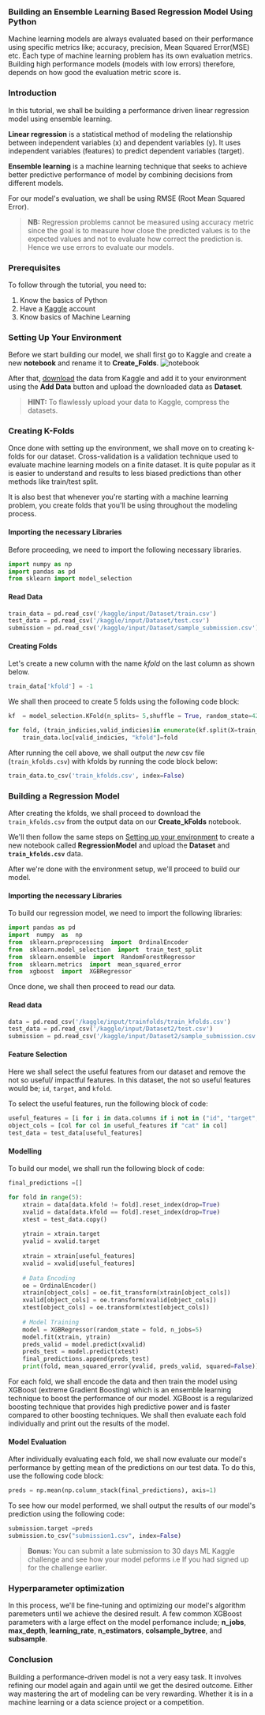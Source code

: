 ﻿


### Building an Ensemble Learning Based Regression Model Using Python

Machine learning models are always evaluated based on their performance using specific metrics like; accuracy, precision, Mean Squared Error(MSE) etc. Each type of machine learning problem has its own evaluation metrics. 
Building high performance models (models with low errors) therefore, depends on how good the evaluation metric score is.

### Introduction 

In this tutorial, we shall be building a performance driven linear regression model using ensemble learning.

 **Linear regression** is a statistical method of modeling the relationship between independent variables (x) and dependent variables (y). It uses independent variables (features) to predict dependent variables (target).

**Ensemble learning** is a machine learning technique that seeks to achieve better predictive performance of model by combining decisions from different models.

For our model's evaluation, we shall be using RMSE (Root Mean Squared Error). 

> **NB:** Regression problems cannot be measured using accuracy metric since the goal is to measure how close the predicted values is to the expected values and not to evaluate how correct the prediction is. Hence we use errors to evaluate our models.

### Prerequisites

To follow through the tutorial, you need to:
1. Know the basics of Python
2. Have a [Kaggle](https://www.kaggle.com/) account
3. Know basics of Machine Learning

### Setting Up Your Environment

Before we start building our model, we shall first go to Kaggle and create a new **notebook** and rename it to **Create_Folds**.
![notebook](engineering-education/building-an-ensemble-learning-based-regression-model-using-python/notebook.jpg)
 
After that, [download](https://www.kaggle.com/c/30-days-of-ml/data) the data from Kaggle and add it to your environment using the **Add Data** button and upload the downloaded data as **Dataset**.

>**HINT:**  To flawlessly upload your data to Kaggle, compress the datasets.

### Creating K-Folds
Once done with setting up the environment, we shall move on to creating k-folds for our dataset.
Cross-validation is a validation technique used to evaluate machine learning models on a finite dataset.  It is quite popular as it is easier to understand and results to less biased predictions than other methods like train/test split.

It is also best that whenever you're starting with a machine learning problem, you create folds that you'll be using throughout the modeling process.

#### Importing the necessary Libraries

Before proceeding, we need to import the following necessary libraries.

```python
import numpy as np 
import pandas as pd 
from sklearn import model_selection
```
#### Read Data
```python
train_data = pd.read_csv('/kaggle/input/Dataset/train.csv')
test_data = pd.read_csv('/kaggle/input/Dataset/test.csv')
submission = pd.read_csv('/kaggle/input/Dataset/sample_submission.csv')
```
#### Creating Folds
Let's create a new column with the name *kfold* on the last column as shown below.
```python
train_data['kfold'] = -1
```
We shall then proceed to create 5 folds using the following code block:

```python
kf  = model_selection.KFold(n_splits= 5,shuffle = True, random_state=42)

for fold, (train_indicies,valid_indicies)in enumerate(kf.split(X=train_data)):
    train_data.loc[valid_indicies, "kfold"]=fold
```

After running the cell above, we shall output the *new* csv file (`train_kfolds.csv`) with kfolds by running the code block below:
```python
train_data.to_csv('train_kfolds.csv', index=False)
```
### Building a Regression Model

After creating the kfolds, we shall proceed to download the `train_kfolds.csv` from the output data on our **Create_kFolds** notebook. 

We'll then follow the same steps on [Setting up your environment](#setting-up-your-environment) to create a new notebook called **RegressionModel** and upload the **Dataset** and **`train_kfolds.csv`** data.

After we're done with the environment setup, we'll proceed to build our model.

####  Importing the necessary Libraries

To build our regression model, we need to import the following libraries:

```python
import pandas as pd
import  numpy  as  np
from  sklearn.preprocessing  import  OrdinalEncoder
from  sklearn.model_selection  import  train_test_split
from  sklearn.ensemble  import  RandomForestRegressor
from  sklearn.metrics  import  mean_squared_error
from  xgboost  import  XGBRegressor
```
Once done, we shall then proceed to read our data.

#### Read data

```python
data = pd.read_csv('/kaggle/input/trainfolds/train_kfolds.csv')
test_data = pd.read_csv('/kaggle/input/Dataset2/test.csv')
submission = pd.read_csv('/kaggle/input/Dataset2/sample_submission.csv')
```
#### Feature Selection

Here we shall select the useful features from our dataset and remove the not so useful/ impactful features. In this dataset, the not so useful features would be; `id`, `target`, and `kfold`.

To select the useful features, run the following block of code:
```python
useful_features = [i for i in data.columns if i not in ("id", "target","kfold")]
object_cols = [col for col in useful_features if "cat" in col]
test_data = test_data[useful_features]
```

#### Modelling

To build our model, we shall run the following block of code:
```python
final_predictions =[]

for fold in range(5):
    xtrain = data[data.kfold != fold].reset_index(drop=True)
    xvalid = data[data.kfold == fold].reset_index(drop=True)
    xtest = test_data.copy()
    
    ytrain = xtrain.target
    yvalid = xvalid.target
    
    xtrain = xtrain[useful_features]
    xvalid = xvalid[useful_features]
    
    # Data Encoding 
    oe = OrdinalEncoder()
    xtrain[object_cols] = oe.fit_transform(xtrain[object_cols])
    xvalid[object_cols] = oe.transform(xvalid[object_cols])
    xtest[object_cols] = oe.transform(xtest[object_cols])
    
    # Model Training
    model = XGBRegressor(random_state = fold, n_jobs=5)
    model.fit(xtrain, ytrain)
    preds_valid = model.predict(xvalid)
    preds_test = model.predict(xtest)
    final_predictions.append(preds_test)
    print(fold, mean_squared_error(yvalid, preds_valid, squared=False))
```
For each fold, we shall encode the data and then train the model using XGBoost (extreme Gradient Boosting) which is an ensemble learning technique to boost the performance of our model.
XGBoost is a regularized boosting technique that provides high predictive power and is faster compared to other boosting techniques.
We shall then evaluate each fold individually and print out the results of the model.
 
 #### Model Evaluation
  
 After individually evaluating each fold, we shall now evaluate our model's performance by getting mean of the predictions on our test data. To do this, use the following code block:
 
```python
preds = np.mean(np.column_stack(final_predictions), axis=1)
```
To see how our model performed, we shall output the results of our model's prediction using the following code:
```python
submission.target =preds
submission.to_csv("submission1.csv", index=False)
``` 
>**Bonus:** You can submit a late submission to 30 days ML Kaggle challenge and see how your model peforms i.e If you had signed up for the challenge earlier.

### Hyperparameter optimization

In this process, we'll be fine-tuning and optimizing our model's algorithm paremeters until we achieve the desired result.
A few common XGBoost parameters with a large effect on the model perfomance include; **n_jobs**, **max_depth**, **learning_rate**, **n_estimators**, **colsample_bytree**, and **subsample**.
 
### Conclusion

Building a performance-driven model is not a very easy task. It involves refining our model again and again until we get the desired outcome. Either way mastering the art of modeling can be very rewarding. Whether it is in a machine learning or a data science project or a competition.
